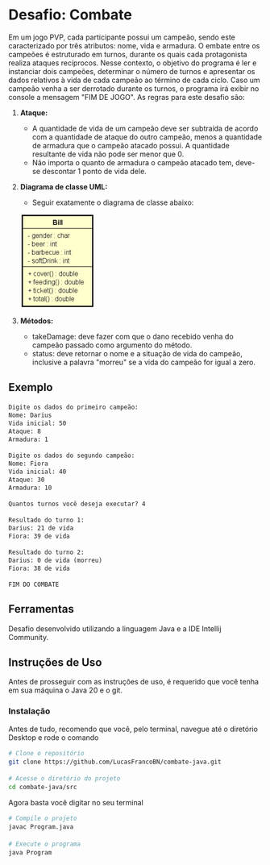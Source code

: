 # Desafio: Combate

Em um jogo PVP, cada participante possui um campeão, sendo este caracterizado por três atributos: nome, vida e armadura. O embate entre os campeões é
estruturado em turnos, durante os quais cada protagonista realiza ataques recíprocos. Nesse contexto, o objetivo do programa é ler e instanciar dois campeões, determinar o número de 
turnos e apresentar os dados relativos à vida de cada campeão ao término de cada ciclo. Caso um campeão venha a ser derrotado durante os turnos, o programa irá exibir no console a 
mensagem "FIM DE JOGO". As regras para este desafio são:

1. **Ataque:**
   - A quantidade de vida de um campeão deve ser subtraída de acordo com a quantidade de ataque do outro campeão, menos a quantidade de armadura que o campeão atacado possui.
     A quantidade resultante de vida não pode ser menor que 0.
    - Não importa o quanto de armadura o campeão atacado tem, deve-se descontar 1 ponto de vida dele.

2. **Diagrama de classe UML:**
   - Seguir exatamente o diagrama de classe abaixo:
   
   ![Diagrama de classe](https://github.com/LucasFrancoBN/bar-java/blob/master/img/diagrama_classe.png)
   
3. **Métodos:**
   - takeDamage: deve fazer com que o dano recebido venha do campeão passado como argumento do método.
   - status: deve retornar o nome e a situação de vida do campeão, inclusive a palavra "morreu" se a vida do campeão for igual a zero.   

## Exemplo
```plaintext
Digite os dados do primeiro campeão:
Nome: Darius
Vida inicial: 50
Ataque: 8
Armadura: 1

Digite os dados do segundo campeão:
Nome: Fiora
Vida inicial: 40
Ataque: 30
Armadura: 10

Quantos turnos você deseja executar? 4

Resultado do turno 1:
Darius: 21 de vida
Fiora: 39 de vida

Resultado do turno 2:
Darius: 0 de vida (morreu)
Fiora: 38 de vida

FIM DO COMBATE
```

## Ferramentas
Desafio desenvolvido utilizando a linguagem Java e a IDE Intellij Community.


## Instruções de Uso
Antes de prosseguir com as instruções de uso, é requerido que você tenha em sua máquina o Java 20 e o git.

### Instalação
Antes de tudo, recomendo que você, pelo terminal, navegue até o diretório Desktop e rode o comando
```bash
# Clone o repositório
git clone https://github.com/LucasFrancoBN/combate-java.git

# Acesse o diretório do projeto
cd combate-java/src
```
Agora basta você digitar no seu terminal
```bash
# Compile o projeto
javac Program.java

# Execute o programa
java Program
```
